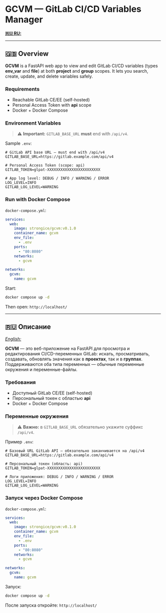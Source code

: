 # GCVM — GitLab CI/CD Variables Manager

[**🇷🇺 RU:**](#ru)

---

<a id="en"></a>
## 🇬🇧 Overview

**GCVM** is a FastAPI web app to view and edit GitLab CI/CD variables (types **env_var** and **file**) at both **project** and **group** scopes. It lets you search, create, update, and delete variables safely.

### Requirements

- Reachable GitLab CE/EE (self-hosted)
- Personal Access Token with **api** scope
- Docker + Docker Compose

### Environment Variables

> ⚠️ **Important:** `GITLAB_BASE_URL` **must** end with `/api/v4`.

Sample `.env`:

```env
# GitLab API base URL — must end with /api/v4
GITLAB_BASE_URL=https://gitlab.example.com/api/v4

# Personal Access Token (scope: api)
GITLAB_TOKEN=glpat-XXXXXXXXXXXXXXXXXXXXXXXX

# App log level: DEBUG / INFO / WARNING / ERROR
LOG_LEVEL=INFO
GITLAB_LOG_LEVEL=WARNING
```

### Run with Docker Compose

`docker-compose.yml`:

```yaml
services:
  web:
    image: strongice/gcvm:v0.1.0
    container_name: gcvm
    env_file:
      - .env
    ports:
      - "80:8080"
    networks:
      - gcvm

networks:
  gcvm:
    name: gcvm
```

Start:

```bash
docker compose up -d
```

Then open: `http://localhost/`

---

<a id="ru"></a>
## 🇷🇺 Описание

 [_English:_](#en)

**GCVM** — это веб-приложение на FastAPI для просмотра и редактирования CI/CD-переменных GitLab: искать, просматривать, создавать, обновлять значения как в **проектах**, так и в **группах**. Поддерживаются оба типа переменных — обычные переменные окружения и переменные-файлы.

### Требования

- Доступный GitLab CE/EE (self-hosted)
- Персональный токен с областью **api**
- Docker + Docker Compose

### Переменные окружения

> ⚠️ **Важно:** в `GITLAB_BASE_URL` обязательно укажите суффикс `/api/v4`.

Пример `.env`:

```env
# Базовый URL GitLab API — обязательно заканчивается на /api/v4
GITLAB_BASE_URL=https://gitlab.example.com/api/v4

# Персональный токен (область: api)
GITLAB_TOKEN=glpat-XXXXXXXXXXXXXXXXXXXXXXXX

# Логи приложения: DEBUG / INFO / WARNING / ERROR
LOG_LEVEL=INFO
GITLAB_LOG_LEVEL=WARNING
```

### Запуск через Docker Compose

`docker-compose.yml`:

```yaml
services:
  web:
    image: strongice/gcvm:v0.1.0
    container_name: gcvm
    env_file:
      - .env
    ports:
      - "80:8080"
    networks:
      - gcvm

networks:
  gcvm:
    name: gcvm
```

Запуск:

```bash
docker compose up -d
```

После запуска откройте: `http://localhost/`